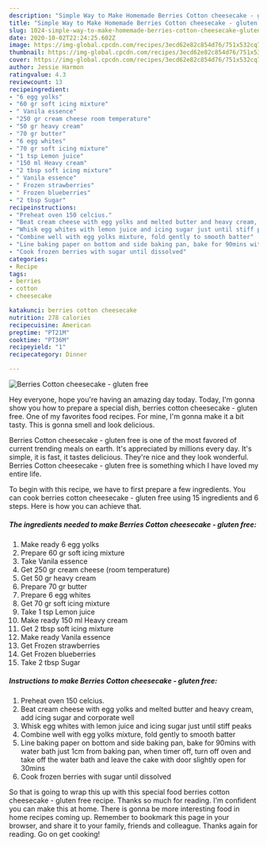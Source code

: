 ```yaml
---
description: "Simple Way to Make Homemade Berries Cotton cheesecake - gluten free"
title: "Simple Way to Make Homemade Berries Cotton cheesecake - gluten free"
slug: 1024-simple-way-to-make-homemade-berries-cotton-cheesecake-gluten-free
date: 2020-10-02T22:24:25.602Z
image: https://img-global.cpcdn.com/recipes/3ecd62e82c854d76/751x532cq70/berries-cotton-cheesecake-gluten-free-recipe-main-photo.jpg
thumbnail: https://img-global.cpcdn.com/recipes/3ecd62e82c854d76/751x532cq70/berries-cotton-cheesecake-gluten-free-recipe-main-photo.jpg
cover: https://img-global.cpcdn.com/recipes/3ecd62e82c854d76/751x532cq70/berries-cotton-cheesecake-gluten-free-recipe-main-photo.jpg
author: Jessie Harmon
ratingvalue: 4.3
reviewcount: 13
recipeingredient:
- "6 egg yolks"
- "60 gr soft icing mixture"
- " Vanila essence"
- "250 gr cream cheese room temperature"
- "50 gr heavy cream"
- "70 gr butter"
- "6 egg whites"
- "70 gr soft icing mixture"
- "1 tsp Lemon juice"
- "150 ml Heavy cream"
- "2 tbsp soft icing mixture"
- " Vanila essence"
- " Frozen strawberries"
- " Frozen blueberries"
- "2 tbsp Sugar"
recipeinstructions:
- "Preheat oven 150 celcius."
- "Beat cream cheese with egg yolks and melted butter and heavy cream, add icing sugar and corporate well"
- "Whisk egg whites with lemon juice and icing sugar just until stiff peaks"
- "Combine well with egg yolks mixture, fold gently to smooth batter"
- "Line baking paper on bottom and side baking pan, bake for 90mins with water bath just 1cm from baking pan, when timer off, turn off oven and take off the water bath and leave the cake with door slightly open for 30mins"
- "Cook frozen berries with sugar until dissolved"
categories:
- Recipe
tags:
- berries
- cotton
- cheesecake

katakunci: berries cotton cheesecake 
nutrition: 278 calories
recipecuisine: American
preptime: "PT21M"
cooktime: "PT36M"
recipeyield: "1"
recipecategory: Dinner

---
```



![Berries Cotton cheesecake - gluten free](https://img-global.cpcdn.com/recipes/3ecd62e82c854d76/751x532cq70/berries-cotton-cheesecake-gluten-free-recipe-main-photo.jpg)

Hey everyone, hope you're having an amazing day today. Today, I'm gonna show you how to prepare a special dish, berries cotton cheesecake - gluten free. One of my favorites food recipes. For mine, I'm gonna make it a bit tasty. This is gonna smell and look delicious.

Berries Cotton cheesecake - gluten free is one of the most favored of current trending meals on earth. It's appreciated by millions every day. It's simple, it is fast, it tastes delicious. They're nice and they look wonderful. Berries Cotton cheesecake - gluten free is something which I have loved my entire life.




To begin with this recipe, we have to first prepare a few ingredients. You can cook berries cotton cheesecake - gluten free using 15 ingredients and 6 steps. Here is how you can achieve that.

<!--inarticleads1-->

##### The ingredients needed to make Berries Cotton cheesecake - gluten free:

1. Make ready 6 egg yolks
1. Prepare 60 gr soft icing mixture
1. Take  Vanila essence
1. Get 250 gr cream cheese (room temperature)
1. Get 50 gr heavy cream
1. Prepare 70 gr butter
1. Prepare 6 egg whites
1. Get 70 gr soft icing mixture
1. Take 1 tsp Lemon juice
1. Make ready 150 ml Heavy cream
1. Get 2 tbsp soft icing mixture
1. Make ready  Vanila essence
1. Get  Frozen strawberries
1. Get  Frozen blueberries
1. Take 2 tbsp Sugar




<!--inarticleads2-->

##### Instructions to make Berries Cotton cheesecake - gluten free:

1. Preheat oven 150 celcius.
1. Beat cream cheese with egg yolks and melted butter and heavy cream, add icing sugar and corporate well
1. Whisk egg whites with lemon juice and icing sugar just until stiff peaks
1. Combine well with egg yolks mixture, fold gently to smooth batter
1. Line baking paper on bottom and side baking pan, bake for 90mins with water bath just 1cm from baking pan, when timer off, turn off oven and take off the water bath and leave the cake with door slightly open for 30mins
1. Cook frozen berries with sugar until dissolved




So that is going to wrap this up with this special food berries cotton cheesecake - gluten free recipe. Thanks so much for reading. I'm confident you can make this at home. There is gonna be more interesting food in home recipes coming up. Remember to bookmark this page in your browser, and share it to your family, friends and colleague. Thanks again for reading. Go on get cooking!
